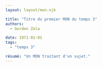 ```yaml
---
layout: layout/mon.njk

title: "Titre du premier MON du temps 3"
authors:
  - Gordon Zola

date: 1971-02-01
tags: 
  - "temps 3"

résumé: "Un MON traitant d'un sujet."
---
```

